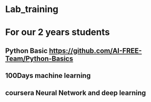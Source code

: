 # Lab_training
# For our 2 years students
## Python Basic https://github.com/AI-FREE-Team/Python-Basics
## 100Days machine learning 
## coursera Neural Network and deep learning 
